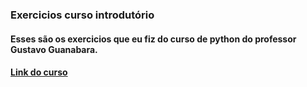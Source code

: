 <h3> Exercicios curso introdutório </h3>
<h4>Esses são os exercicios que eu fiz do curso de python do professor Gustavo Guanabara.<h4>

[Link do curso](https://www.youtube.com/watch?v=S9uPNppGsGo&list=PLHz_AreHm4dlKP6QQCekuIPky1CiwmdI6)
